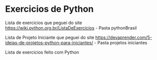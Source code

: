 # Exercicios de Python
 Lista de exercicios que peguei do site https://wiki.python.org.br/ListaDeExercicios - Pasta pythonBrasil
 
 Lista de Projeto Iniciante que peguei do site https://devaprender.com/5-ideias-de-projetos-python-para-iniciantes/ - Pasta projetos iniciantes

 Lista de exercicios feito com Python 
